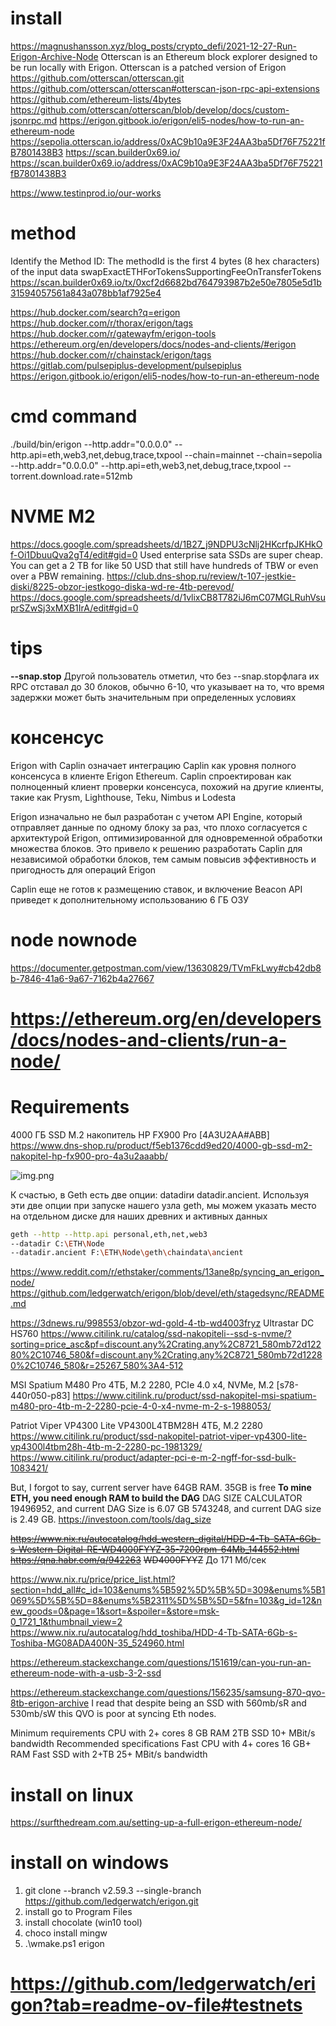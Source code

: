 # install
https://magnushansson.xyz/blog_posts/crypto_defi/2021-12-27-Run-Erigon-Archive-Node
Otterscan is an Ethereum block explorer designed to be run locally with Erigon. Otterscan is a patched version of Erigon
https://github.com/otterscan/otterscan.git
https://github.com/otterscan/otterscan#otterscan-json-rpc-api-extensions
https://github.com/ethereum-lists/4bytes
https://github.com/otterscan/otterscan/blob/develop/docs/custom-jsonrpc.md
https://erigon.gitbook.io/erigon/eli5-nodes/how-to-run-an-ethereum-node
https://sepolia.otterscan.io/address/0xAC9b10a9E3F24AA3ba5Df76F75221fB7801438B3
https://scan.builder0x69.io/
https://scan.builder0x69.io/address/0xAC9b10a9E3F24AA3ba5Df76F75221fB7801438B3

https://www.testinprod.io/our-works

# method
Identify the Method ID: The methodId is the first 4 bytes (8 hex characters) of the input data
swapExactETHForTokensSupportingFeeOnTransferTokens
https://scan.builder0x69.io/tx/0xcf2d6682bd764793987b2e50e7805e5d1b31594057561a843a078bb1af7925e4


https://hub.docker.com/search?q=erigon
https://hub.docker.com/r/thorax/erigon/tags
https://hub.docker.com/r/gatewayfm/erigon-tools
https://ethereum.org/en/developers/docs/nodes-and-clients/#erigon
https://hub.docker.com/r/chainstack/erigon/tags
https://gitlab.com/pulsepiplus-development/pulsepiplus
https://erigon.gitbook.io/erigon/eli5-nodes/how-to-run-an-ethereum-node

# cmd command
./build/bin/erigon --http.addr="0.0.0.0" --http.api=eth,web3,net,debug,trace,txpool
--chain=mainnet
--chain=sepolia
--http.addr="0.0.0.0" --http.api=eth,web3,net,debug,trace,txpool
--torrent.download.rate=512mb
# NVME M2
https://docs.google.com/spreadsheets/d/1B27_j9NDPU3cNlj2HKcrfpJKHkOf-Oi1DbuuQva2gT4/edit#gid=0
Used enterprise sata SSDs are super cheap. You can get a 2 TB for like 50 USD that still have hundreds of TBW or even over a PBW remaining.
https://club.dns-shop.ru/review/t-107-jestkie-diski/8225-obzor-jestkogo-diska-wd-re-4tb-perevod/
https://docs.google.com/spreadsheets/d/1vlixCB8T782iJ6mC07MGLRuhVsuprSZwSj3xMXB1IrA/edit#gid=0
# tips
**--snap.stop**
Другой пользователь отметил, что без --snap.stopфлага их RPC отставал до 30 блоков, 
обычно 6-10, что указывает на то, 
что время задержки может быть значительным при определенных условиях
# консенсус
Erigon with Caplin означает интеграцию Caplin как уровня полного консенсуса 
в клиенте Erigon Ethereum. Caplin спроектирован как полноценный клиент проверки консенсуса, 
похожий на другие клиенты, такие как Prysm, Lighthouse, Teku, Nimbus и Lodesta

Erigon изначально не был разработан с учетом API Engine, 
который отправляет данные по одному блоку за раз, что плохо согласуется с архитектурой Erigon,
оптимизированной для одновременной обработки множества блоков. 
Это привело к решению разработать Caplin для независимой обработки блоков, 
тем самым повысив эффективность и пригодность для операций Erigon

Caplin еще не готов к размещению ставок,
и включение Beacon API приведет к дополнительному использованию 6 ГБ ОЗУ
# node nownode
https://documenter.getpostman.com/view/13630829/TVmFkLwy#cb42db8b-7846-41a6-9a67-7162b4a27667
# https://ethereum.org/en/developers/docs/nodes-and-clients/run-a-node/
# Requirements
4000 ГБ SSD M.2 накопитель HP FX900 Pro [4A3U2AA#ABB]
https://www.dns-shop.ru/product/f5eb1376cdd9ed20/4000-gb-ssd-m2-nakopitel-hp-fx900-pro-4a3u2aaabb/




![img.png](img.png)

К счастью, в Geth есть две опции: datadirи datadir.ancient. 
Используя эти две опции при запуске нашего узла geth, 
мы можем указать место на отдельном диске для наших древних и активных данных

```bash
geth --http --http.api personal,eth,net,web3 
--datadir C:\ETH\Node 
--datadir.ancient F:\ETH\Node\geth\chaindata\ancient
```

https://www.reddit.com/r/ethstaker/comments/13ane8p/syncing_an_erigon_node/
https://github.com/ledgerwatch/erigon/blob/devel/eth/stagedsync/README.md


https://3dnews.ru/998553/obzor-wd-gold-4-tb-wd4003fryz
Ultrastar DC HS760
https://www.citilink.ru/catalog/ssd-nakopiteli--ssd-s-nvme/?sorting=price_asc&pf=discount.any%2Crating.any%2C8721_580mb72d12280%2C10746_580&f=discount.any%2Crating.any%2C8721_580mb72d12280%2C10746_580&r=25267_580%3A4-512

MSI Spatium M480 Pro 4ТБ, M.2 2280, PCIe 4.0 x4, NVMe, M.2 [s78-440r050-p83]
https://www.citilink.ru/product/ssd-nakopitel-msi-spatium-m480-pro-4tb-m-2-2280-pcie-4-0-x4-nvme-m-2-s-1988053/

Patriot Viper VP4300 Lite VP4300L4TBM28H 4ТБ, M.2 2280
https://www.citilink.ru/product/ssd-nakopitel-patriot-viper-vp4300-lite-vp4300l4tbm28h-4tb-m-2-2280-pc-1981329/
https://www.citilink.ru/product/adapter-pci-e-m-2-ngff-for-ssd-bulk-1083421/


But, I forgot to say, current server have 64GB RAM. 35GB is free
**To mine ETH, you need enough RAM to build the DAG**
DAG SIZE CALCULATOR
19496952, and current
DAG Size is 6.07 GB
5743248, and current 
DAG size is 2.49 GB.
https://investoon.com/tools/dag_size

~~https://www.nix.ru/autocatalog/hdd_western_digital/HDD-4-Tb-SATA-6Gb-s-Western-Digital-RE-WD4000FYYZ-35-7200rpm-64Mb_144552.html~~
~~https://qna.habr.com/q/942263~~
~~WD4000FYYZ~~
До 171 Мб/сек

https://www.nix.ru/price/price_list.html?section=hdd_all#c_id=103&enums%5B592%5D%5B%5D=309&enums%5B1069%5D%5B%5D=8&enums%5B2311%5D%5B%5D=5&fn=103&g_id=12&new_goods=0&page=1&sort=&spoiler=&store=msk-0_1721_1&thumbnail_view=2
https://www.nix.ru/autocatalog/hdd_toshiba/HDD-4-Tb-SATA-6Gb-s-Toshiba-MG08ADA400N-35_524960.html

https://ethereum.stackexchange.com/questions/151619/can-you-run-an-ethereum-node-with-a-usb-3-2-ssd

https://ethereum.stackexchange.com/questions/156235/samsung-870-qvo-8tb-erigon-archive
I read that despite being an SSD with 560mb/sR and 530mb/sW this QVO is poor at syncing Eth nodes.

Minimum requirements
CPU with 2+ cores
8 GB RAM
2TB SSD
10+ MBit/s bandwidth
Recommended specifications
Fast CPU with 4+ cores
16 GB+ RAM
Fast SSD with 2+TB
25+ MBit/s bandwidth

# install on linux
https://surfthedream.com.au/setting-up-a-full-erigon-ethereum-node/
# install on windows

1) git clone --branch v2.59.3 --single-branch https://github.com/ledgerwatch/erigon.git
2) install go to Program Files
3) install chocolate (win10 tool)
4) choco install mingw
5) .\wmake.ps1 erigon


# https://github.com/ledgerwatch/erigon?tab=readme-ov-file#testnets